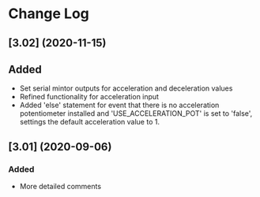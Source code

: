 # Change Log

## [3.02] (2020-11-15)

## Added
* Set serial mintor outputs for acceleration and deceleration values
* Refined functionality for acceleration input
* Added 'else' statement for event that there is no acceleration potentiometer installed and 'USE_ACCELERATION_POT' is set to 'false', settings the default acceleration value to 1. 

## [3.01] (2020-09-06)

### Added
* More detailed comments
